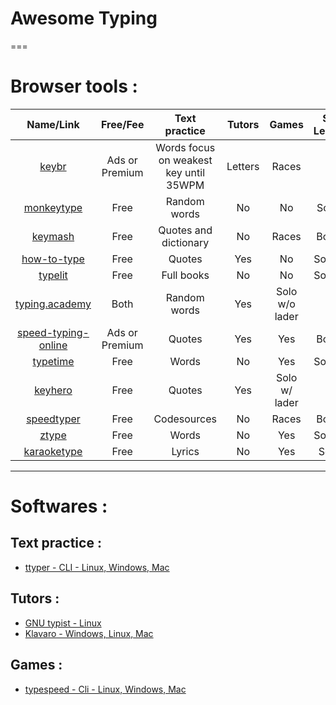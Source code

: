 # Awesome Typing
===

# Browser tools :
|Name/Link|Free/Fee|Text</br>practice|Tutors|Games|Solo/Multi</br>Leaderboards|Statistics|
|:---:|:---:|:---:|:---:|:---:|:---:|:---:|
|[keybr](https://www.keybr.com/)|Ads or Premium|Words focus on weakest key until 35WPM|Letters|Races|Both|Deep|
|[monkeytype](https://monkeytype.com/)|Free|Random words|No|No|Solo w/ lader|No|
|[keymash](https://keyma.sh/)|Free|Quotes and dictionary|No|Races|Both w/ lader|Basic|
|[how-to-type](https://www.how-to-type.com/)|Free|Quotes|Yes|No|Solo w/o lader|No|
|[typelit](https://www.typelit.io/)|Free|Full books|No|No|Solo w/o lader|Basic|
|[typing.academy](https://www.typing.academy/)|Both|Random words|Yes|Solo w/o lader|Deep|
|[speed-typing-online](https://www.speedtypingonline.com/)|Ads or Premium|Quotes|Yes|Yes|Both w\ lader|?|
|[typetime](https://loanr.github.io/typetime/)|Free|Words|No|Yes|Solo w/o lader|No|
|[keyhero](https://keyhero.com/)|Free|Quotes|Yes|Solo w/ lader|Basic|
|[speedtyper](https://www.speedtyper.dev/)|Free|Codesources|No|Races|Both w/ lader|No|
|[ztype](https://zty.pe/)|Free|Words|No|Yes|Solo w/o lader|Yes|
|[karaoketype](https://karaoketype.com/)|Free|Lyrics|No|Yes|Solo w lader|No|

---
# Softwares :

## Text practice :
- [ttyper - CLI - Linux, Windows, Mac](https://crates.io/crates/ttyper/0.1.12)

## Tutors :
- [GNU typist - Linux](https://www.gnu.org/software/gtypist/)
- [Klavaro - Windows, Linux, Mac](https://klavaro.sourceforge.io/fr/index.html)

## Games :
- [typespeed - Cli - Linux, Windows, Mac](http://typespeed.sourceforge.net/)
